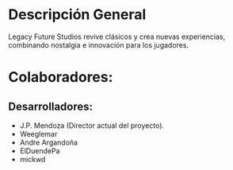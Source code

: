# Descripción General
Legacy Future Studios revive clásicos y crea nuevas experiencias, combinando nostalgia e innovación para los jugadores.

# Colaboradores:
## Desarrolladores:
* J.P. Mendoza (Director actual del proyecto).
* Weeglemar
* Andre Argandoña
* ElDuendePa
* mickwd
